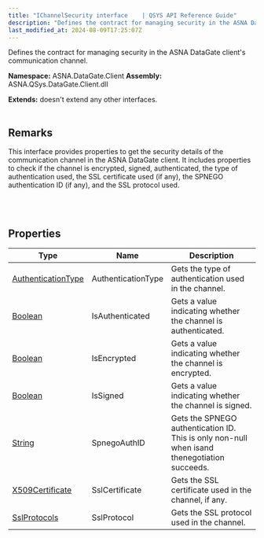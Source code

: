 ```yaml
---
title: "IChannelSecurity interface    | QSYS API Reference Guide"
description: "Defines the contract for managing security in the ASNA DataGate client&#39;s communication channel. "
last_modified_at: 2024-08-09T17:25:07Z
---
```


Defines the contract for managing security in the ASNA DataGate client's communication channel.

**Namespace:** ASNA.DataGate.Client
**Assembly:** ASNA.QSys.DataGate.Client.dll

**Extends:** doesn't extend any other interfaces.
<br>
<br>

## Remarks
This interface provides properties to get the security details of the communication channel in the ASNA DataGate client. 
It includes properties to check if the channel is encrypted, signed, authenticated, 
the type of authentication used, the SSL certificate used (if any), the SPNEGO authentication ID (if any), 
and the SSL protocol used.

<br>
<br>

## Properties

| Type | Name | Description
| --- | --- | --- 
| [AuthenticationType](/reference/datagate/datagate-client/authentication-type.html) | AuthenticationType | Gets the type of authentication used in the channel. |
| [Boolean](https://docs.microsoft.com/en-us/dotnet/api/system.boolean) | IsAuthenticated | Gets a value indicating whether the channel is authenticated. |
| [Boolean](https://docs.microsoft.com/en-us/dotnet/api/system.boolean) | IsEncrypted | Gets a value indicating whether the channel is encrypted. |
| [Boolean](https://docs.microsoft.com/en-us/dotnet/api/system.boolean) | IsSigned | Gets a value indicating whether the channel is signed. |
| [String](https://learn.microsoft.com/en-us/dotnet/api/system.string?view=net-8.0) | SpnegoAuthID | Gets the SPNEGO authentication ID. This is only non-null when  isand thenegotiation succeeds. |
| [X509Certificate](https://learn.microsoft.com/en-us/dotnet/api/system.security.cryptography.x509certificates.x509certificate?view=net-8.0) | SslCertificate | Gets the SSL certificate used in the channel, if any. |
| [SslProtocols](https://learn.microsoft.com/en-us/dotnet/api/system.security.authentication.sslprotocols?view=net-8.0) | SslProtocol | Gets the SSL protocol used in the channel. |
